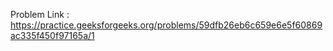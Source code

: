 Problem Link : https://practice.geeksforgeeks.org/problems/59dfb26eb6c659e6e5f60869ac335f450f97165a/1